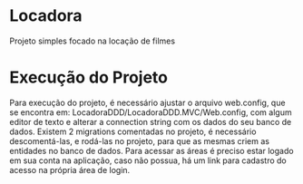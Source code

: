 # Locadora
Projeto simples focado na locação de filmes

# Execução do Projeto
Para execução do projeto, é necessário ajustar o arquivo web.config, que se encontra em: LocadoraDDD/LocadoraDDD.MVC/Web.config, com algum editor de texto e alterar a connection string com os dados do seu banco de dados.
Existem 2 migrations comentadas no projeto, é necessário descomentá-las, e rodá-las no projeto, para que as mesmas criem as entidades no banco de dados.
Para acessar as áreas é preciso estar logado em sua conta na aplicação, caso não possua, há um link para cadastro do acesso na própria área de login.
